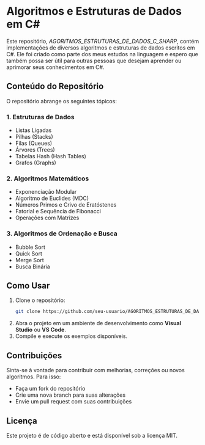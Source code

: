 # Algoritmos e Estruturas de Dados em C#

Este repositório, *AGORITMOS_ESTRUTURAS_DE_DADOS_C_SHARP*, contém implementações de diversos algoritmos e estruturas de dados escritos em C#. Ele foi criado como parte dos meus estudos na linguagem e espero que também possa ser útil para outras pessoas que desejam aprender ou aprimorar seus conhecimentos em C#.

## Conteúdo do Repositório

O repositório abrange os seguintes tópicos:

### 1. Estruturas de Dados
- Listas Ligadas
- Pilhas (Stacks)
- Filas (Queues)
- Árvores (Trees)
- Tabelas Hash (Hash Tables)
- Grafos (Graphs)

### 2. Algoritmos Matemáticos
- Exponenciação Modular
- Algoritmo de Euclides (MDC)
- Números Primos e Crivo de Eratóstenes
- Fatorial e Sequência de Fibonacci
- Operações com Matrizes

### 3. Algoritmos de Ordenação e Busca
- Bubble Sort
- Quick Sort
- Merge Sort
- Busca Binária

## Como Usar

1. Clone o repositório:
   ```sh
   git clone https://github.com/seu-usuario/AGORITMOS_ESTRUTURAS_DE_DADOS_C_SHARP.git
   ```
2. Abra o projeto em um ambiente de desenvolvimento como **Visual Studio** ou **VS Code**.
3. Compile e execute os exemplos disponíveis.

## Contribuições

Sinta-se à vontade para contribuir com melhorias, correções ou novos algoritmos. Para isso:
- Faça um fork do repositório
- Crie uma nova branch para suas alterações
- Envie um pull request com suas contribuições

## Licença

Este projeto é de código aberto e está disponível sob a licença MIT.
